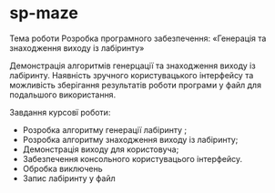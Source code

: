 # sp-maze

Тема роботи	Розробка програмного забезпечення: 
«Генерація та знаходження виходу із лабіринту»

Демонстрація алгоритмів генерцації та знаходження 
виходу із лабіринту. Наявність зручного користувацького інтерфейсу та можливість 
зберігання результатів роботи програми у файл для подальшого використання.

Завдання курсовї роботи: 
-	Розробка алгоритму генерації лабіринту ;
-	Розробка алгоритму знаходження виходу із лабіринту;
-	Демонстрація виходу для користовуча;
-	Забезпечення консольного користувацього інтерфейсу.
-	Обробка виключень
-	Запис лабіринту у файл
